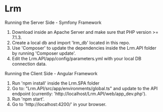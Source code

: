 # Lrm

Running the Server Side - Symfony Framework

1. Download inside an Apache Server and make sure that PHP version >= 7.1.3.
2. Create a local db and import 'lrm_db' located in this repo.
3. Use 'Composer' to update the dependencies inside the Lrm.API folder by running 'Composer update'.
4. Edit the Lrm.API/app/config/parameters.yml with your local DB connection data.

Running the Client Side - Angular Framework

1. Run 'npm install' inside the Lrm.SPA folder
2. Go to: "Lrm.API/src/app/environments/global.ts" and update to the API endpoint (currently: 'http://localhost/Lrm.API/web/app_dev.php').
3. Run 'npm start'.
4. Go to  'http://localhost:4200/' in your browser.



